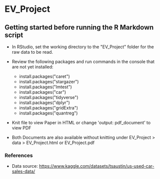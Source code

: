 # EV_Project

## Getting started before running the R Markdown script

* In RStudio, set the working directory to the "EV_Project" folder for the raw data to be read.

* Review the following packages and run commands in the console that are not yet installed:

  - install.packages("caret")
  - install.packages("stargazer")
  - install.packages("lmtest")
  - install.packages("car")
  - install.packages("tidyverse")
  - install.packages("dplyr")
  - install.packages("gridExtra")
  - install.packages("quantreg")

* Knit file to view Paper in HTML or change 'output: pdf_document' to view PDF

* Both Documents are also available without knitting under EV_Project > data > EV_Project.html or EV_Project.pdf

### References 
* Data source: https://www.kaggle.com/datasets/tsaustin/us-used-car-sales-data/

